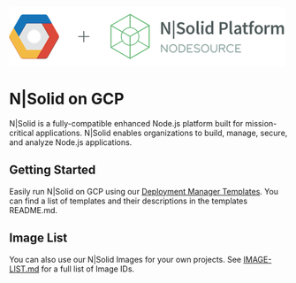 ![N|Solid](/images/nsolid-gcp.png)

# N|Solid on GCP

N|Solid is a fully-compatible enhanced Node.js platform built for mission-critical applications. N|Solid enables organizations to build, manage, secure, and analyze Node.js applications.

## Getting Started

Easily run N|Solid on GCP using our [Deployment Manager Templates](https://cloud.google.com/deployment-manager/). You can find a list of templates and their descriptions in the templates README.md.

## Image List

You can also use our N|Solid Images for your own projects. See [IMAGE-LIST.md](IMAGE-LIST.md) for a full list of Image IDs.
